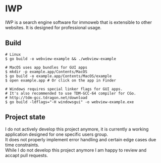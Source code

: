 IWP
===

IWP is a search engine software for immoweb that is extensible to other websites. It is designed for professional usage. 

## Build

```
# Linux
$ go build -o webview-example && ./webview-example

# MacOS uses app bundles for GUI apps
$ mkdir -p example.app/Contents/MacOS
$ go build -o example.app/Contents/MacOS/example
$ open example.app # Or click on the app in Finder

# Windows requires special linker flags for GUI apps.
# It's also recommended to use TDM-GCC-64 compiler for CGo.
# http://tdm-gcc.tdragon.net/download
$ go build -ldflags="-H windowsgui" -o webview-example.exe
```

## Project state
I do not actively develop this project anymore, it is currently a working application designed for one specific users group.  
It does not properly implement error handling and certain edge cases due time constraints.  
While I do not develop this project anymore I am happy to review and accapt pull requests.
